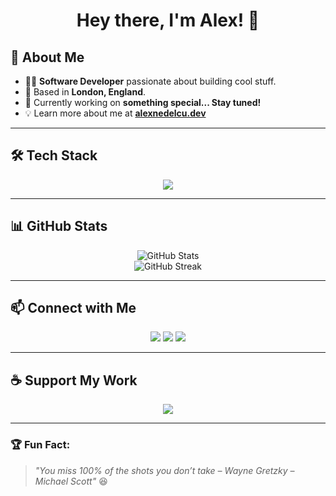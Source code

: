 <h1 align="center">Hey there, I'm Alex! 👋</h1>

## 🚀 About Me  
- 👨‍💻 **Software Developer** passionate about building cool stuff.  
- 📍 Based in **London, England**.  
- 🔧 Currently working on **something special... Stay tuned!**  
- 💡 Learn more about me at **[alexnedelcu.dev](https://alexnedelcu.dev)**  

---

## 🛠 Tech Stack  
<p align="center">
  <img src="https://skillicons.dev/icons?i=javascript,typescript,react,nextjs,nodejs,python,go,graphql,docker,aws,git" />
</p>

---

## 📊 GitHub Stats  
<p align="center">
  <img src="https://github-readme-stats.vercel.app/api?username=alexnedelcu&show_icons=true&theme=radical" alt="GitHub Stats" />
  <br/>
  <img src="https://github-readme-streak-stats.herokuapp.com/?user=alexnedelcu&theme=radical" alt="GitHub Streak" />
</p>

---

## 📫 Connect with Me  
<p align="center">
  <a href="https://linkedin.com/in/alexnedelcu" target="_blank"><img src="https://img.shields.io/badge/-LinkedIn-blue?style=flat-square&logo=linkedin" /></a>
  <a href="https://twitter.com/alexnedelcu" target="_blank"><img src="https://img.shields.io/badge/-Twitter-blue?style=flat-square&logo=twitter" /></a>
  <a href="https://alexnedelcu.dev" target="_blank"><img src="https://img.shields.io/badge/-Portfolio-24292F?style=flat-square&logo=google-chrome" /></a>
</p>

---

## ☕ Support My Work  
<p align="center">
  <a href="https://buymeacoffee.com/notwally" target="_blank">
    <img src="https://img.shields.io/badge/Buy%20Me%20a%20Coffee-F39C12?style=flat-square&logo=buy-me-a-coffee" />
  </a>
</p>

---

### 🏆 Fun Fact:  
> *"You miss 100% of the shots you don’t take – Wayne Gretzky – Michael Scott"* 😆
